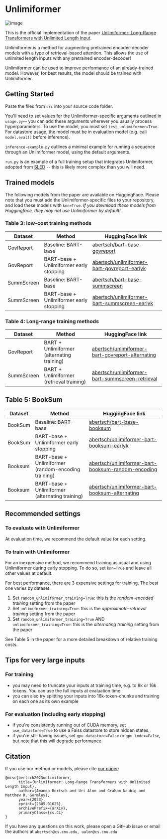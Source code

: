 # Unlimiformer
![image](https://user-images.githubusercontent.com/42593540/236538293-1d5fdfe3-3e34-4979-9611-a9c9f56e3a00.png)

This is the official implementation of the paper [Unlimiformer: Long-Range Transformers with Unlimited Length Input](https://arxiv.org/abs/2305.01625).

Unlimiformer is a method for augmenting pretrained encoder-decoder models with a type of retrieval-based attention. This allows the use of unlimited length inputs with any pretrained encoder-decoder!

Unlimiformer can be used to improve performance of an already-trained model. However, for best results, the model should be trained with Unlimiformer. 

## Getting Started
Paste the files from ```src``` into your source code folder.

You'll need to set values for the Unlimiformer-specific arguments outlined in ```usage.py```-- you can add these arguments wherever you usually process hyperparameters. To use the model, you must set ```test_unlimiformer=True```. For datastore usage, the model must be in evaluation model (e.g. call ```model.eval()``` before inference). 

```inference-example.py``` outlines a minimal example for running a sequence through an Unlimiformer model, using the default arguments. 

```run.py``` is an example of a full training setup that integrates Unlimiformer, adopted from [SLED](https://github.com/Mivg/SLED) -- this is likely more complex than you will need. 

## Trained models
The following models from the paper are available on HuggingFace. Please note that you must add the Unlimiformer-specific files to your repository, and load these models with ```knn=True```. *If you download these models from Huggingface, they may not use Unlimiformer by default!* 

### Table 3: low-cost training methods
| Dataset  |  Method | HuggingFace link |
| ------------- | ------------- | ------------- |
| GovReport | Baseline: BART-base  | [abertsch/bart-base-govreport](https://huggingface.co/abertsch/bart-base-govreport)  |
| GovReport  | BART-base + Unlimiformer early stopping  | [abertsch/unlimiformer-bart-govreport-earlyk](https://huggingface.co/abertsch/unlimiformer-bart-govreport-earlyk) |
| SummScreen | Baseline: BART-base  | [abertsch/bart-base-summscreen](https://huggingface.co/abertsch/bart-base-summscreen) |
| SummScreen  | BART-base + Unlimiformer early stopping  | [abertsch/unlimiformer-bart-summscreen-earlyk](https://huggingface.co/abertsch/unlimiformer-bart-summscreen-earlyk)  |


### Table 4: Long-range training methods
| Dataset  |  Method | HuggingFace link |
| ------------- | ------------- | ------------- |
| GovReport | BART + Unlimiformer (alternating training)  | [abertsch/unlimiformer-bart-govreport-alternating](https://huggingface.co/abertsch/unlimiformer-bart-govreport-alternating)  |
| SummScreen | BART + Unlimiformer (retrieval training)  | [abertsch/unlimiformer-bart-summscreen-retrieval](https://huggingface.co/abertsch/unlimiformer-bart-summscreen-retrieval) |

## Table 5: BookSum
| Dataset  |  Method | HuggingFace link |
| ------------- | ------------- | ------------- |
| BookSum | Baseline: BART-base  | [abertsch/bart-base-booksum](https://huggingface.co/abertsch/bart-base-booksum)  |
| BookSum  | BART-base + Unlimiformer early stopping  | [abertsch/unlimiformer-bart-booksum-earlyk](https://huggingface.co/abertsch/unlimiformer-bart-booksum-earlyk) |
| Booksum  | BART-base + Unlimiformer (random-encoding training)  | [abertsch/unlimiformer-bart-booksum-random-encoding](https://huggingface.co/abertsch/unlimiformer-bart-booksum-random-encoding)  |
| Booksum  | BART-base + Unlimiformer (alternating training)  | [abertsch/unlimiformer-bart-booksum-alternating](https://huggingface.co/abertsch/unlimiformer-bart-booksum-alternating)  |

## Recommended settings

### To evaluate with Unlimiformer
At evaluation time, we recommend the default value for each setting. 

### To train with Unlimiformer
For an inexpensive method, we recommend training as usual and using Unlimiformer during early stopping. To do so, set ```knn=True``` and leave all other values at default.


For best performance, there are 3 expensive settings for training. The best one varies by dataset.
1. Set ```random_unlimiformer_training=True```: this is the *random-encoded training* setting from the paper
2. Set ```unlimiformer_training=True```: this is the *approximate-retrieval training* setting from the paper
3. Set ```random_unlimiformer_training=True``` AND ```unlimiformer_training=True```: this is the *alternating training* setting from the paper

See Table 5 in the paper for a more detailed breakdown of relative training costs. 

## Tips for very large inputs
### For training
* you may need to truncate your inputs at training time, e.g. to 8k or 16k tokens. You can use the full inputs at evaluation time
* you can also try splitting your inputs into 16k-token-chunks and training on each one as its own example
### For evaluation (including early stopping)
* if you're consistently running out of CUDA memory, set ```use_datastore=True``` to use a Faiss datastore to store hidden states.
* if you're still having issues, set ```gpu_datastore=False``` or ```gpu_index=False```, but note that this will degrade performance

## Citation
If you use our method or models, please cite [our paper](https://arxiv.org/abs/2305.01625):
```
@misc{bertsch2023unlimiformer,
      title={Unlimiformer: Long-Range Transformers with Unlimited Length Input}, 
      author={Amanda Bertsch and Uri Alon and Graham Neubig and Matthew R. Gormley},
      year={2023},
      eprint={2305.01625},
      archivePrefix={arXiv},
      primaryClass={cs.CL}
}
```

If you have any questions on this work, please open a GitHub issue or email the authors at ```abertsch@cs.cmu.edu, ualon@cs.cmu.edu```

